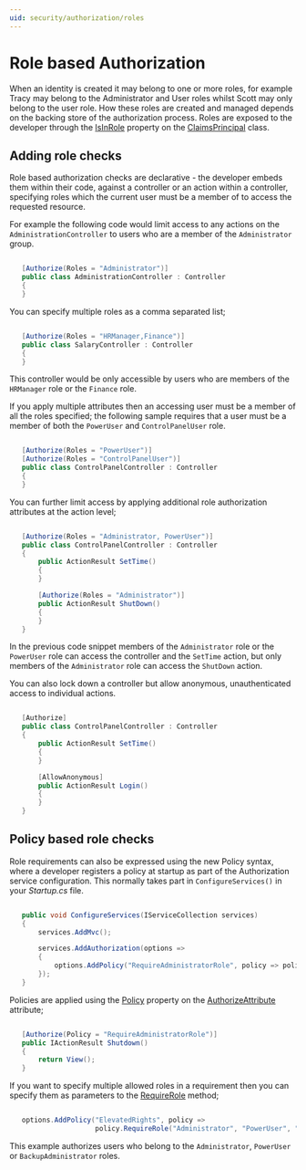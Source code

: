 ```yaml
---
uid: security/authorization/roles
---
```

<a name=security-authorization-role-based></a>

  # Role based Authorization

When an identity is created it may belong to one or more roles, for example Tracy may belong to the Administrator and User roles whilst Scott may only belong to the user role. How these roles are created and managed depends on the backing store of the authorization process. Roles are exposed to the developer through the [IsInRole](https://msdn.microsoft.com/en-us/library/system.security.claims.claimsprincipal.isinrole(v=vs.110).aspx) property on the [ClaimsPrincipal](https://msdn.microsoft.com/en-us/library/system.security.claims.claimsprincipal(v=vs.110).aspx) class.

  ## Adding role checks

Role based authorization checks are declarative - the developer embeds them within their code, against a controller or an action within a controller, specifying roles which the current user must be a member of to access the requested resource.

For example the following code would limit access to any actions on the `AdministrationController` to users who are a member of the `Administrator` group.

<!-- literal_block {"backrefs": [], "ids": [], "dupnames": [], "linenos": false, "names": [], "classes": [], "xml:space": "preserve", "language": "c#", "highlight_args": {}} -->

````c#

   [Authorize(Roles = "Administrator")]
   public class AdministrationController : Controller
   {
   }
   ````

You can specify multiple roles as a comma separated list;

<!-- literal_block {"backrefs": [], "ids": [], "dupnames": [], "linenos": false, "names": [], "classes": [], "xml:space": "preserve", "language": "c#", "highlight_args": {}} -->

````c#

   [Authorize(Roles = "HRManager,Finance")]
   public class SalaryController : Controller
   {
   }
   ````

This controller would be only accessible by users who are members of the `HRManager` role or the `Finance` role.

If you apply multiple attributes then an accessing user must be a member of all the roles specified; the following sample requires that a user must be a member of both the `PowerUser` and `ControlPanelUser` role.

<!-- literal_block {"backrefs": [], "ids": [], "dupnames": [], "linenos": false, "names": [], "classes": [], "xml:space": "preserve", "language": "c#", "highlight_args": {}} -->

````c#

   [Authorize(Roles = "PowerUser")]
   [Authorize(Roles = "ControlPanelUser")]
   public class ControlPanelController : Controller
   {
   }
   ````

You can further limit access by applying additional role authorization attributes at the action level;

<!-- literal_block {"backrefs": [], "ids": [], "dupnames": [], "linenos": false, "names": [], "classes": [], "xml:space": "preserve", "language": "c#", "highlight_args": {}} -->

````c#

   [Authorize(Roles = "Administrator, PowerUser")]
   public class ControlPanelController : Controller
   {
       public ActionResult SetTime()
       {
       }

       [Authorize(Roles = "Administrator")]
       public ActionResult ShutDown()
       {
       }
   }
   ````

In the previous code snippet members of the `Administrator` role or the `PowerUser` role can access the controller and the `SetTime` action, but only members of the `Administrator` role can access the `ShutDown` action.

You can also lock down a controller but allow anonymous, unauthenticated access to individual actions.

<!-- literal_block {"backrefs": [], "ids": [], "dupnames": [], "linenos": false, "names": [], "classes": [], "xml:space": "preserve", "language": "c#", "highlight_args": {}} -->

````c#

   [Authorize]
   public class ControlPanelController : Controller
   {
       public ActionResult SetTime()
       {
       }

       [AllowAnonymous]
       public ActionResult Login()
       {
       }
   }
   ````

<a name=security-authorization-role-policy></a>

  ## Policy based role checks

Role requirements can also be expressed using the new Policy syntax, where a developer registers a policy at startup as part of the Authorization service configuration. This normally takes part in `ConfigureServices()` in your *Startup.cs* file.

<!-- literal_block {"backrefs": [], "ids": [], "dupnames": [], "linenos": false, "names": [], "classes": [], "xml:space": "preserve", "language": "c#", "highlight_args": {}} -->

````c#

   public void ConfigureServices(IServiceCollection services)
   {
       services.AddMvc();

       services.AddAuthorization(options =>
       {
           options.AddPolicy("RequireAdministratorRole", policy => policy.RequireRole("Administrator"));
       });
   }
   ````

Policies are applied using the [Policy](http://docs.asp.net/projects/api/en/latest/autoapi/Microsoft/AspNetCore/Authorization/AuthorizeAttribute/index.html.md#Microsoft.AspNetCore.Authorization.AuthorizeAttribute.Policy.md) property on the [AuthorizeAttribute](http://docs.asp.net/projects/api/en/latest/autoapi/Microsoft/AspNetCore/Authorization/AuthorizeAttribute/index.html.md#Microsoft.AspNetCore.Authorization.AuthorizeAttribute.md) attribute;

<!-- literal_block {"backrefs": [], "ids": [], "dupnames": [], "linenos": false, "names": [], "classes": [], "xml:space": "preserve", "language": "c#", "highlight_args": {}} -->

````c#

   [Authorize(Policy = "RequireAdministratorRole")]
   public IActionResult Shutdown()
   {
       return View();
   }
   ````

If you want to specify multiple allowed roles in a requirement then you can specify them as parameters to the [RequireRole](http://docs.asp.net/projects/api/en/latest/autoapi/Microsoft/AspNetCore/Authorization/AuthorizationPolicyBuilder/index.html.md#Microsoft.AspNetCore.Authorization.AuthorizationPolicyBuilder.RequireRole.md) method;

<!-- literal_block {"backrefs": [], "ids": [], "dupnames": [], "linenos": false, "names": [], "classes": [], "xml:space": "preserve", "language": "c#", "highlight_args": {}} -->

````c#

   options.AddPolicy("ElevatedRights", policy =>
                     policy.RequireRole("Administrator", "PowerUser", "BackupAdministrator"));
   ````

This example authorizes users who belong to the `Administrator`, `PowerUser` or `BackupAdministrator` roles.
